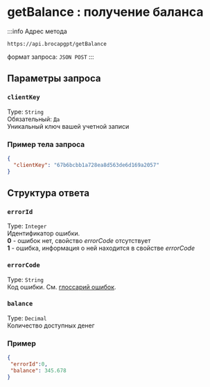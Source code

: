﻿---
sidebar_position: 3
sidebar_label: getBalance
---

# getBalance : получение баланса

:::info Адрес метода
```http
https://api.brocapgpt/getBalance
```
формат запроса: `JSON POST`
:::

## **Параметры запроса**

### `clientKey`
Type: `String` <br />
Обязательный: `Да`<br />
Уникальный ключ вашей учетной записи

### **Пример тела запроса**

```json
{
  "clientKey": "67b6bcbb1a728ea8d563de6d169a2057"
}
```

## **Структура ответа**

### `errorId`
Type: `Integer` <br />
Идентификатор ошибки.<br />**0** - ошибок нет, свойство *errorCode* отсутствует<br />**1** - ошибка, информация о ней находится в свойстве *errorCode*

### `errorCode`
Type: `String` <br />
Код ошибки. См. [глоссарий ошибок](../api-errors).

### `balance`
Type: `Decimal` <br />
Количество доступных денег

### **Пример**

```json
{
 "errorId":0,
 "balance": 345.678
}
```
